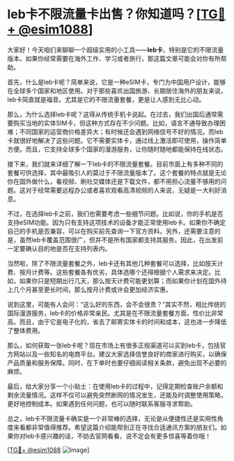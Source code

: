 # leb卡不限流量卡出售？你知道吗？[[TG💪+ @esim1088](https://t.me/s/esim1088)]

大家好！今天咱们来聊聊一个超级实用的小工具——**leb卡**，特别是它的不限流量版本。如果你经常需要在海外工作、学习或者旅行，那这篇文章可能会对你有所帮助。

首先，什么是leb卡呢？简单来说，它是一种eSIM卡，专门为中国用户设计，能够在全球多个国家和地区使用。对于那些喜欢出国旅游、长期居住海外的朋友来说，leb卡简直就是福音。尤其是它的不限流量套餐，更是让人感到无比心动。

那么，为什么选择leb卡呢？这得从传统手机卡说起。在过去，我们出国后通常需要购买当地的实体SIM卡，但这种方式存在不少问题。比如，语言不通导致办理困难；不同国家的运营商价格差异大；有时候还会遇到网络信号不好的情况。而leb卡就很好地解决了这些问题。它不需要实体卡，通过线上激活即可使用，操作简单方便。而且，它支持全球多个国家的漫游服务，让你随时随地都能保持在线状态。

接下来，我们就来详细了解一下leb卡的不限流量套餐。目前市面上有多种不同的套餐可供选择，其中最吸引人的莫过于不限流量版本了。这个套餐的特点就是无论你在国外做什么，看视频、刷社交媒体还是下载文件，都不用担心流量不够用的问题。这对于经常需要远程办公或者喜欢观看高清视频的人来说，无疑是一大利好消息。

不过，在选择leb卡之前，我们也需要考虑一些细节问题。比如说，你的手机是否支持eSIM功能。因为只有支持这项技术的设备才能正常使用leb卡。如果你不确定自己的手机是否兼容，可以在购买前先查询一下官方资料。另外，还需要注意的是，虽然leb卡覆盖范围很广，但并不是所有国家都支持其服务。因此，在出发前一定要确认目的地是否在支持列表内。

当然啦，除了不限流量套餐之外，leb卡还有其他几种套餐可以选择，比如按天计费、按月计费等。这些套餐各有优劣，具体选哪个还得根据个人需求来决定。比如，如果你只是短期出行几天，那么按天计费可能更划算；而如果你计划在国外待上几个月甚至更长时间，那么按月计费或许会更加经济实惠。

说到这里，可能有人会问：“这么好的东西，会不会很贵？”其实不然，相比传统的国际漫游服务，leb卡的价格非常亲民。尤其是在不限流量套餐方面，性价比非常高。而且，由于它是电子化的，省去了邮寄实体卡的时间和成本，这也进一步降低了整体费用。

那么，如何获取一张leb卡呢？现在市场上有很多正规渠道可以买到leb卡，包括官方网站以及一些知名的电商平台。建议大家选择信誉良好的商家进行购买，以确保产品质量和服务保障。同时，在下单时也要仔细阅读相关条款，避免出现不必要的麻烦。

最后，给大家分享一个小贴士：在使用leb卡的过程中，记得定期检查账户余额和剩余流量情况。这样不仅可以避免突然断网的情况发生，还能及时调整使用策略，更好地控制成本。如果遇到任何问题，也可以随时联系客服寻求帮助。

总之，leb卡不限流量卡确实是一个非常棒的选择，无论是从便捷性还是实用性角度来看都非常值得推荐。希望这篇介绍能帮到正在寻找合适通讯方案的朋友们。如果你对leb卡感兴趣的话，不妨去官网看看，说不定会有更多惊喜等着你哦！

[[TG💪+ @esim1088](https://t.me/s/esim1088) ![Image](https://i.postimg.cc/4NQfJmqS/Snipaste-2025-05-13-00-14-12.png)]
